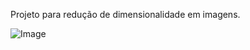 Projeto para redução de dimensionalidade em imagens.

![Image](https://github.com/user-attachments/assets/12431563-e51b-4221-a4bf-2d48efd73ebd)

